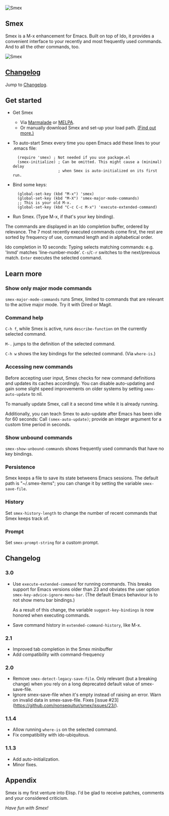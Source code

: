 ![Smex](https://sites.google.com/site/cumulatm/home/smex-logo.png)

## Smex

Smex is a M-x enhancement for Emacs. Built on top of Ido, it provides
a convenient interface to your recently and most frequently used
commands. And to all the other commands, too.

![Smex](https://sites.google.com/site/cumulatm/home/SmexScreenshotImage.png)

## [Changelog](#changelog-1)
Jump to [Changelog](#changelog-1).

## Get started

* Get Smex
   * Via [Marmalade](http://marmalade-repo.org/packages/smex) or
     [MELPA](http://melpa.milkbox.net/).
   * Or manually download Smex and set-up your load path.
     [(Find out more.)](http://www.emacswiki.org/emacs/InstallingPackages)

* To auto-start Smex every time you open Emacs add these lines to your .emacs file:

        (require 'smex) ; Not needed if you use package.el
        (smex-initialize) ; Can be omitted. This might cause a (minimal) delay
                          ; when Smex is auto-initialized on its first run.

* Bind some keys:

        (global-set-key (kbd "M-x") 'smex)
        (global-set-key (kbd "M-X") 'smex-major-mode-commands)
        ;; This is your old M-x.
        (global-set-key (kbd "C-c C-c M-x") 'execute-extended-command)

* Run Smex. (Type M-x, if that's your key binding).

The commands are displayed in an Ido completion buffer, ordered by
relevance.  The 7 most recently executed commands come first, the rest
are sorted by frequency of use, command length and in alphabetical
order.

Ido completion in 10 seconds: Typing selects matching commands:
e.g. 'lnmd' matches 'line-number-mode'. `C-s`/`C-r` switches to the
next/previous match. `Enter` executes the selected command.

## Learn more

### Show only major mode commands
`smex-major-mode-commands` runs Smex, limited to commands that
are relevant to the active major mode. Try it with Dired or Magit.

### Command help
`C-h f`, while Smex is active, runs `describe-function` on the
currently selected command.

`M-.` jumps to the definition of the selected command.

`C-h w` shows the key bindings for the selected command. (Via `where-is`.)

### Accessing new commands
Before accepting user input, Smex checks for new command definitions
and updates its caches accordingly.
You can disable auto-updating and gain some slight speed improvements
on older systems by setting `smex-auto-update` to nil.

To manually update Smex, call it a second time while it is already
running.

Additionally, you can teach Smex to auto-update after Emacs has
been idle for 60 seconds: Call `(smex-auto-update)`; provide an integer
argument for a custom time period in seconds.

### Show unbound commands
`smex-show-unbound-commands` shows frequently used commands that have
no key bindings.

### Persistence
Smex keeps a file to save its state betweens Emacs sessions. The
default path is "~/.smex-items"; you can change it by setting the
variable `smex-save-file`.

### History
Set `smex-history-length` to change the number of recent commands that
Smex keeps track of.

### Prompt
Set `smex-prompt-string` for a custom prompt.

## Changelog

### 3.0
  * Use `execute-extended-command` for running commands.
    This breaks support for Emacs versions older than 23 and
    obviates the user option `smex-key-advice-ignore-menu-bar`.
    (The default Emacs behaviour is to not show menu bar bindings.)

    As a result of this change, the variable `suggest-key-bindings`
    is now honored when executing commands.
  * Save command history in `extended-command-history`, like M-x.

### 2.1
  * Improved tab completion in the Smex minibuffer
  * Add compatibility with command-frequency

### 2.0
  * Remove `smex-detect-legacy-save-file`.
    Only relevant (but a breaking change) when you rely on a long deprecated default
    value of smex-save-file.
  * Ignore smex-save-file when it's empty instead of raising an error.
    Warn on invalid data in smex-save-file. Fixes [issue #23]
    (https://github.com/nonsequitur/smex/issues/23/).

### 1.1.4
  * Allow running `where-is` on the selected command.
  * Fix compatibility with ido-ubiquitous.

### 1.1.3
  * Add auto-initialization.
  * Minor fixes.

## Appendix

Smex is my first venture into Elisp. I'd be glad to receive patches,
comments and your considered criticism.

*Have fun with Smex!*
